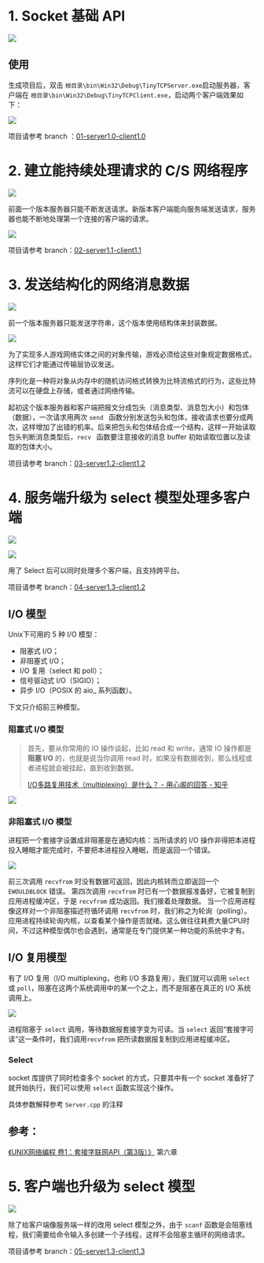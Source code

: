 # 1. Socket 基础 API

![](https://i.loli.net/2019/06/30/5d18097310d1e94392.png)

## 使用

生成项目后，双击 `根目录\bin\Win32\Debug\TinyTCPServer.exe`启动服务器，客户端在 `根目录\bin\Win32\Debug\TinyTCPClient.exe`，启动两个客户端效果如下：

![](https://i.loli.net/2019/06/30/5d180a159178922393.png)

项目请参考 branch ：[01-server1.0-client1.0](https://github.com/Latias94/CppGameServerFromScratch/tree/01-server1.0-client1.0)

# 2. 建立能持续处理请求的 C/S 网络程序

![](https://i.loli.net/2019/06/30/5d180ac4bedfb83305.png)

前面一个版本服务器只能不断发送请求。新版本客户端能向服务端发送请求，服务器也能不断地处理第一个连接的客户端的请求。

![](https://i.loli.net/2019/06/30/5d1816ca39a6852989.png)

项目请参考 branch：[02-server1.1-client1.1](https://github.com/Latias94/CppGameServerFromScratch/tree/02-server1.1-client1.1)

# 3. 发送结构化的网络消息数据

![](https://i.loli.net/2019/07/02/5d1b02760ebaa88358.png)

前一个版本服务器只能发送字符串，这个版本使用结构体来封装数据。

![](https://i.loli.net/2019/07/01/5d19541bd4e9045671.png)

为了实现多人游戏网络实体之间的对象传输，游戏必须给这些对象规定数据格式，这样它们才能通过传输层协议发送。

序列化是一种将对象从内存中的随机访问格式转换为比特流格式的行为，这些比特流可以在硬盘上存储，或者通过网络传输。

起初这个版本服务器和客户端把报文分成包头（消息类型、消息包大小）和包体（数据），一次请求用两次 `send ` 函数分别发送包头和包体，接收请求也要分成两次，这样增加了出错的机率。后来把包头和包体结合成一个结构，这样一开始读取包头判断消息类型后，`recv ` 函数要注意接收的消息 buffer 初始读取位置以及读取的包体大小。

项目请参考 branch：[03-server1.2-client1.2](https://github.com/Latias94/CppGameServerFromScratch/tree/03-server1.2-client1.2)

# 4. 服务端升级为 select 模型处理多客户端

![](https://i.loli.net/2019/07/01/5d19b897f237976923.png)

![](https://i.loli.net/2019/07/02/5d1ad18dc881255704.png)

用了 Select 后可以同时处理多个客户端，且支持跨平台。

项目请参考 branch：[04-server1.3-client1.2](https://github.com/Latias94/CppGameServerFromScratch/tree/04-server1.3-client1.2)

## I/O 模型

Unix下可用的 5 种 I/O 模型：

* 阻塞式 I/O；
* 非阻塞式 I/O；
* I/O 复用（select 和 poll）；
* 信号驱动式 I/O（SIGIO）；
* 异步 I/O（POSIX 的 aio_ 系列函数）。

下文只介绍前三种模型。

### 阻塞式 I/O 模型

> 首先，要从你常用的 IO 操作谈起，比如 read 和 write，通常 IO 操作都是**阻塞 I/O** 的，也就是说当你调用 read 时，如果没有数据收到，那么线程或者进程就会被挂起，直到收到数据。
>
> [I/O多路复用技术（multiplexing）是什么？ - 用心阁的回答 - 知乎](https://www.zhihu.com/question/28594409/answer/74003996)

![](https://i.loli.net/2019/07/01/5d19c2788c28c67037.png)

### 非阻塞式 I/O 模型

进程把一个套接字设置成非阻塞是在通知内核：当所请求的 I/O 操作非得把本进程投入睡眠才能完成时，不要把本进程投入睡眠，而是返回一个错误。

![](https://i.loli.net/2019/07/02/5d1afc61d8b4996041.png)

前三次调用 `recvfrom` 时没有数据可返回，因此内核转而立即返回一个`EWOULDBLOCK` 错误。
第四次调用 `recvfrom` 时已有一个数据报准备好，它被复制到应用进程缓冲区，于是 `recvfrom` 成功返回。我们接着处理数据。
当一个应用进程像这样对一个非阻塞描述符循环调用 `recvfrom` 时，我们称之为轮询（polling）。应用进程持续轮询内核，以查看某个操作是否就绪。这么做往往耗费大量CPU时间，不过这种模型偶尔也会遇到，通常是在专门提供某一种功能的系统中才有。

## I/O 复用模型

有了 I/O 复用（I/O multiplexing，也称 I/O 多路复用），我们就可以调用 `select` 或 `poll`，阻塞在这两个系统调用中的某一个之上，而不是阻塞在真正的 I/O 系统调用上。

![](https://i.loli.net/2019/07/01/5d19c51713f8c17499.png)

进程阻塞于 `select` 调用，等待数据报套接字变为可读。当 `select` 返回“套接字可读”这一条件时，我们调用`recvfrom` 把所读数据报复制到应用进程缓冲区。

### Select

socket 库提供了同时检查多个 socket 的方式，只要其中有一个 socket 准备好了就开始执行，我们可以使用 `select` 函数实现这个操作。

具体参数解释参考 `Server.cpp` 的注释

## 参考：

[《UNIX网络编程 卷1：套接字联网API（第3版）》](https://book.douban.com/subject/26434583/) 第六章

# 5. 客户端也升级为 select 模型

![](https://i.loli.net/2019/07/02/5d1b0068dced498611.png)

除了给客户端像服务端一样的改用 select 模型之外，由于 `scanf` 函数是会阻塞线程，我们需要给命令输入多创建一个子线程，这样不会阻塞主循环的网络请求。

项目请参考 branch：[05-server1.3-client1.3](https://github.com/Latias94/CppGameServerFromScratch/tree/05-server1.3-client1.3)